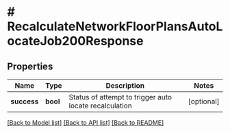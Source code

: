 # # RecalculateNetworkFloorPlansAutoLocateJob200Response

## Properties

Name | Type | Description | Notes
------------ | ------------- | ------------- | -------------
**success** | **bool** | Status of attempt to trigger auto locate recalculation | [optional]

[[Back to Model list]](../../README.md#models) [[Back to API list]](../../README.md#endpoints) [[Back to README]](../../README.md)
